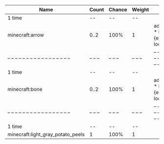 | Name                              | Count | Chance | Weight | Comment                                       |
| --------------------------------- | ----- | ------ | ------ | --------------------------------------------- |
| 1 time                            |    -- |     -- |     -- |                                               |
| minecraft:arrow                   |  0..2 |   100% |      1 | add drop: 0..1 * level {enchantment: looting} |
| – – – – – – – – – – – – – – – – – | – – – | – – –  | – – –  | – – – – – – – – – – – – – – – – – – – – – – – |
| 1 time                            |    -- |     -- |     -- |                                               |
| minecraft:bone                    |  0..2 |   100% |      1 | add drop: 0..1 * level {enchantment: looting} |
| – – – – – – – – – – – – – – – – – | – – – | – – –  | – – –  | – – – – – – – – – – – – – – – – – – – – – – – |
| 1 time                            |    -- |     -- |     -- |                                               |
| minecraft:light_gray_potato_peels |     1 |   100% |      1 |                                               |

